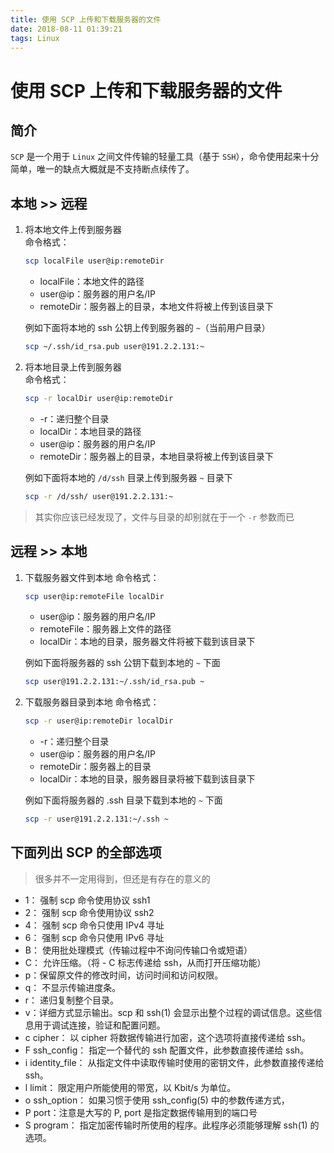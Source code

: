 ```yaml
---
title: 使用 SCP 上传和下载服务器的文件
date: 2018-08-11 01:39:21
tags: Linux
---
```

# 使用 SCP 上传和下载服务器的文件

## 简介

`SCP` 是一个用于 `Linux` 之间文件传输的轻量工具（基于 `SSH`），命令使用起来十分简单，唯一的缺点大概就是不支持断点续传了。

## 本地 >> 远程

1. 将本地文件上传到服务器  
    命令格式：
    ```bash
    scp localFile user@ip:remoteDir
    ```
    - localFile：本地文件的路径
    - user@ip：服务器的用户名/IP
    - remoteDir：服务器上的目录，本地文件将被上传到该目录下

    例如下面将本地的 ssh 公钥上传到服务器的 `~`（当前用户目录）
    ```bash
    scp ~/.ssh/id_rsa.pub user@191.2.2.131:~
    ```
2. 将本地目录上传到服务器  
    命令格式：
    ```bash
    scp -r localDir user@ip:remoteDir
    ```
    - -r：递归整个目录
    - localDir：本地目录的路径
    - user@ip：服务器的用户名/IP
    - remoteDir：服务器上的目录，本地目录将被上传到该目录下

    例如下面将本地的 `/d/ssh` 目录上传到服务器 `~` 目录下
    ```bash
    scp -r /d/ssh/ user@191.2.2.131:~
    ```

> 其实你应该已经发现了，文件与目录的却别就在于一个 `-r` 参数而已

## 远程 >> 本地

1. 下载服务器文件到本地
    命令格式：
    ```bash
    scp user@ip:remoteFile localDir
    ```
    - user@ip：服务器的用户名/IP
    - remoteFile：服务器上文件的路径
    - localDir：本地的目录，服务器文件将被下载到该目录下

    例如下面将服务器的 ssh 公钥下载到本地的 `~` 下面
    ```bash
    scp user@191.2.2.131:~/.ssh/id_rsa.pub ~
    ```
2. 下载服务器目录到本地
    命令格式：
    ```bash
    scp -r user@ip:remoteDir localDir
    ```
    - -r：递归整个目录
    - user@ip：服务器的用户名/IP
    - remoteDir：服务器上的目录
    - localDir：本地的目录，服务器目录将被下载到该目录下

    例如下面将服务器的 .ssh 目录下载到本地的 `~` 下面
    ```bash
    scp -r user@191.2.2.131:~/.ssh ~
    ```

## 下面列出 SCP 的全部选项

> 很多并不一定用得到，但还是有存在的意义的

- 1： 强制 scp 命令使用协议 ssh1
- 2： 强制 scp 命令使用协议 ssh2
- 4： 强制 scp 命令只使用 IPv4 寻址
- 6： 强制 scp 命令只使用 IPv6 寻址
- B： 使用批处理模式（传输过程中不询问传输口令或短语）
- C： 允许压缩。（将 - C 标志传递给 ssh，从而打开压缩功能）
- p：保留原文件的修改时间，访问时间和访问权限。
- q： 不显示传输进度条。
- r： 递归复制整个目录。
- v：详细方式显示输出。scp 和 ssh(1) 会显示出整个过程的调试信息。这些信息用于调试连接，验证和配置问题。
- c cipher： 以 cipher 将数据传输进行加密，这个选项将直接传递给 ssh。
- F ssh_config： 指定一个替代的 ssh 配置文件，此参数直接传递给 ssh。
- i identity_file： 从指定文件中读取传输时使用的密钥文件，此参数直接传递给 ssh。
- l limit： 限定用户所能使用的带宽，以 Kbit/s 为单位。
- o ssh_option： 如果习惯于使用 ssh_config(5) 中的参数传递方式，
- P port：注意是大写的 P, port 是指定数据传输用到的端口号
- S program： 指定加密传输时所使用的程序。此程序必须能够理解 ssh(1) 的选项。
